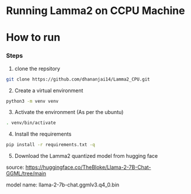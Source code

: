 # Running Lamma2 on CCPU Machine


# How to run

### Steps
1. clone the repsitory 

```bash
git clone https://github.com/dhananjai14/Lamma2_CPU.git
```

2. Create a virtual environment

```bash 
python3 -m venv venv
```

3. Activate the environment (As per the ubuntu)

```bash
. venv/bin/activate
```

4. Install the requirements
```bash
pip install -r requirements.txt -q
```

5. Download the Lamma2 quantized model from hugging face

source: https://huggingface.co/TheBloke/Llama-2-7B-Chat-GGML/tree/main

model name:  llama-2-7b-chat.ggmlv3.q4_0.bin

